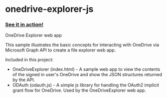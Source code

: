 # onedrive-explorer-js
### [See it in action!](https://onedrive.github.io/odx)

OneDrive Explorer web app

This sample illustrates the basic concepts for interacting with OneDrive via Microsoft Graph API to create a file explorer web app.

Included in this project:

* OneDriveExplorer (index.html) - A sample web app to view the contents of the signed in user's OneDrive and show the JSON structures returned by the API.
* ODAuth (odauth.js) - A simple js library for handling the OAuth2 implicit grant flow for OneDrive. Used by the OneDriveExplorer web app.
